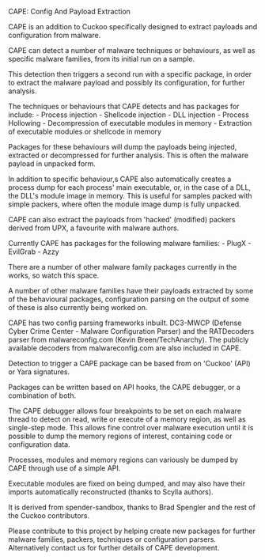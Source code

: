 CAPE: Config And Payload Extraction

CAPE is an addition to Cuckoo specifically designed to extract payloads and configuration from malware.

CAPE can detect a number of malware techniques or behaviours, as well as specific malware families, from its initial run on a sample. 

This detection then triggers a second run with a specific package, in order to extract the malware payload and possibly its configuration, for further analysis.

The techniques or behaviours that CAPE detects and has packages for include:
    - Process injection
        - Shellcode injection
        - DLL injection
        - Process Hollowing
    - Decompression of executable modules in memory
    - Extraction of executable modules or shellcode in memory

Packages for these behaviours will dump the payloads being injected, extracted or decompressed for further analysis. This is often the malware payload in unpacked form.    

In addition to specific behaviour,s CAPE also automatically creates a process dump for each process' main executable, or, in the case of a DLL, the DLL's module image in memory. This is useful for samples packed with simple packers, where often the module image dump is fully unpacked.
    
CAPE can also extract the payloads from 'hacked' (modified) packers derived from UPX, a favourite with malware authors.
    
Currently CAPE has packages for the following malware families:
    - PlugX
    - EvilGrab
    - Azzy

There are a number of other malware family packages currently in the works, so watch this space.

A number of other malware families have their payloads extracted by some of the behavioural packages, configuration parsing on the output of some of these is also currently being worked on.

CAPE has two config parsing frameworks inbuilt. DC3-MWCP (Defense Cyber Crime Center - Malware Configuration Parser) and the RATDecoders parser from malwareconfig.com (Kevin Breen/TechAnarchy). The publicly available decoders from malwareconfig.com are also included in CAPE.

Detection to trigger a CAPE package can be based from on 'Cuckoo' (API) or Yara signatures.

Packages can be written based on API hooks, the CAPE debugger, or a combination of both.

The CAPE debugger allows four breakpoints to be set on each malware thread to detect on read, write or execute of a memory region, as well as single-step mode. This allows fine control over malware execution until it is possible to dump the memory regions of interest, containing code or configuration data.

Processes, modules and memory regions can variously be dumped by CAPE through use of a simple API.

Executable modules are fixed on being dumped, and may also have their imports automatically reconstructed (thanks to Scylla authors).

It is derived from spender-sandbox, thanks to Brad Spengler and the rest of the Cuckoo contributors.

Please contribute to this project by helping create new packages for further malware families, packers, techniques or configuration parsers. Alternatively contact us for further details of CAPE development.
